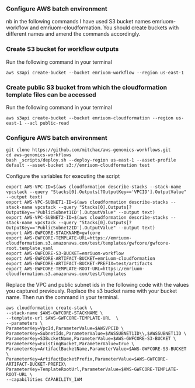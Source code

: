 ### Configure AWS batch environment

nb in the following commands I have used S3 bucket names emriuom-workflow and emriuom-cloudformation. You should create buckets with different names and amend the commands accordingly. 

### Create S3 bucket for workflow outputs

Run the following command in your terminal
```
aws s3api create-bucket --bucket emriuom-workflow --region us-east-1
```

### Create public S3 bucket from which the cloudformation template files can be accessed

Run the following command in your terminal
```
aws s3api create-bucket --bucket emriuom-cloudformation --region us-east-1 --acl public-read
```

### Configure AWS batch environment

```
git clone https://github.com/mitchac/aws-genomics-workflows.git
cd aws-genomics-workflows
bash _scripts/deploy.sh --deploy-region us-east-1 --asset-profile default --asset-bucket s3://emriuom-cloudformation test
```
Configure the variables for executing the script
```
export AWS-VPC-ID=$(aws cloudformation describe-stacks --stack-name vpcstack --query "Stacks[0].Outputs[?OutputKey=='VPCID'].OutputValue" --output text)
export AWS-VPC-SUBNET1-ID=$(aws cloudformation describe-stacks --stack-name vpcstack --query "Stacks[0].Outputs[?OutputKey=='PublicSubnet1ID'].OutputValue" --output text)
export AWS-VPC-SUBNET2-ID=$(aws cloudformation describe-stacks --stack-name vpcstack --query "Stacks[0].Outputs[?OutputKey=='PublicSubnet2ID'].OutputValue" --output text)
export AWS-GWFCORE-STACKNAME=gwfcore
export AWS-GWFCORE-TEMPLATE-URL=https://emriuom-cloudformation.s3.amazonaws.com/test/templates/gwfcore/gwfcore-root.template.yaml
export AWS-GWFCORE-S3-BUCKET=emriuom-workflow
export AWS-GWFCORE-ARTIFACT-BUCKET=emriuom-cloudformation
export AWS-GWFCORE-ARTIFACT-BUCKET-PREFIX=test/artifacts
export AWS-GWFCORE-TEMPLATE-ROOT-URL=https://emriuom-cloudformation.s3.amazonaws.com/test/templates
```


Replace the VPC and public subnet ids in the following code with the values you captured previously.
Replace the s3 bucket name with your bucket name.
Then run the command in your terminal. 

```
aws cloudformation create-stack \
--stack-name $AWS-GWFCORE-STACKNAME \
--template-url $AWS-GWFCORE-TEMPLATE-URL  \
--parameters \
ParameterKey=VpcId,ParameterValue=$AWSVPCID \
ParameterKey=SubnetIds,ParameterValue=$AWSSUBNET1ID\\,$AWSSUBNET1ID \
ParameterKey=S3BucketName,ParameterValue=$AWS-GWFCORE-S3-BUCKET \
ParameterKey=ExistingBucket,ParameterValue=true \
ParameterKey=ArtifactBucketName,ParameterValue=$AWS-GWFCORE-S3-BUCKET \
ParameterKey=ArtifactBucketPrefix,ParameterValue=$AWS-GWFCORE-ARTIFACT-BUCKET-PREFIX\
ParameterKey=TemplateRootUrl,ParameterValue=$AWS-GWFCORE-TEMPLATE-ROOT-URL \
--capabilities CAPABILITY_IAM
```
